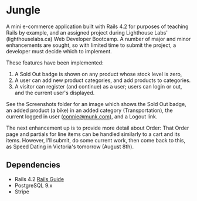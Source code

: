 # Jungle

A mini e-commerce application built with Rails 4.2 for purposes of teaching Rails by example, and an assigned project during Lighthouse Labs' (lighthouselabs.ca) Web Developer Bootcamp. A number of major and minor enhancements are sought, so with limited time to submit the project, a developer must decide which to implement.

These features have been implemented:
1)  A Sold Out badge is shown on any product whose stock level is zero,
2)  A user can add new product categories, and add products to categories.
3)  A visitor can register (and continue) as a user; users can login or out, and the current user's displayed.

See the Screenshots folder for an image which shows the Sold Out badge, an added product (a bike) in an added category (Transportation), the current logged in user (connie@munk.com), and a Logout link.



The next enhancement up is to provide more detail about Order: That Order page and partials for line items can be handled similarly to a cart and its items. However, I'll submit, do some current work, then come back to this, as Speed Dating in Victoria's tomorrow (August 8th).


## Dependencies

* Rails 4.2 [Rails Guide](http://guides.rubyonrails.org/v4.2/)
* PostgreSQL 9.x
* Stripe
